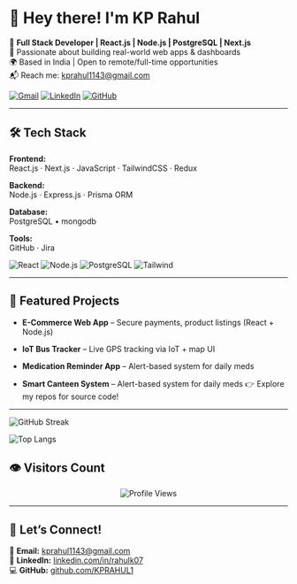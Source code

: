 # 👋 Hey there! I'm KP Rahul

🎯 **Full Stack Developer | React.js | Node.js | PostgreSQL | Next.js**  
🚀 Passionate about building real-world web apps & dashboards  
🌍 Based in India | Open to remote/full-time opportunities  
📬 Reach me: [kprahul1143@gmail.com](mailto:kprahul1143@gmail.com)

[![Gmail](https://img.shields.io/badge/Gmail-kprahul1143@gmail.com-red?style=flat&logo=gmail)](mailto:kprahul1143@gmail.com)
[![LinkedIn](https://img.shields.io/badge/LinkedIn-rahulk07-blue?logo=linkedin&style=flat)](https://linkedin.com/in/rahulk07)
[![GitHub](https://img.shields.io/badge/GitHub-KPRAHUL1-black?logo=github&style=flat)](https://github.com/KPRAHUL1)

---

## 🛠 Tech Stack

**Frontend:**  
React.js · Next.js · JavaScript · TailwindCSS · Redux

**Backend:**  
Node.js · Express.js · Prisma ORM

**Database:**  
PostgreSQL • mongodb 

**Tools:**  
GitHub · Jira 

![React](https://img.shields.io/badge/-React-61DAFB?logo=react&logoColor=white&style=flat)
![Node.js](https://img.shields.io/badge/-Node.js-339933?logo=node.js&logoColor=white&style=flat)
![PostgreSQL](https://img.shields.io/badge/-PostgreSQL-336791?logo=postgresql&logoColor=white&style=flat)
![Tailwind](https://img.shields.io/badge/-TailwindCSS-38B2AC?logo=tailwind-css&logoColor=white&style=flat)

---

## 🚀 Featured Projects

- **E-Commerce Web App** – Secure payments, product listings (React + Node.js)
- **IoT Bus Tracker** – Live GPS tracking via IoT + map UI
- **Medication Reminder App** – Alert-based system for daily meds

- **Smart Canteen System** – Alert-based system for daily meds
👉 Explore my repos for source code!

---

![GitHub Streak](https://github-readme-streak-stats.herokuapp.com/?user=KPRAHUL1)

![Top Langs](https://github-readme-stats.vercel.app/api/top-langs/?username=KPRAHUL1&layout=compact)

## 👁️ Visitors Count

<p align="center">
  <img src="https://komarev.com/ghpvc/?username=KPRAHUL1&color=green" alt="Profile Views" />
</p>

---

## 🤝 Let’s Connect!

📧 **Email:** kprahul1143@gmail.com  
🔗 **LinkedIn:** [linkedin.com/in/rahulk07](https://linkedin.com/in/rahulk07)  
💻 **GitHub:** [github.com/KPRAHUL1](https://github.com/KPRAHUL1)
